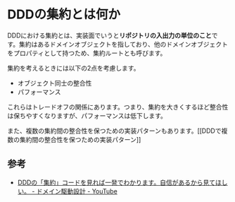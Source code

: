 # DDDの集約とは何か

DDDにおける集約とは、実装面でいうと**リポジトリの入出力の単位のこと**です。集約はあるドメインオブジェクトを指しており、他のドメインオブジェクトをプロパティとして持つため、集約ルートとも呼びます。

集約を考えるときには以下の2点を考慮します。

- オブジェクト同士の整合性
- パフォーマンス

これらはトレードオフの関係にあります。つまり、集約を大きくするほど整合性は保ちやすくなりますが、パフォーマンスは低下します。

また、複数の集約間の整合性を保つための実装パターンもあります。[[DDDで複数の集約間の整合性を保つための実装パターン]]

## 参考

- [DDDの「集約」コードを見れば一発でわかります。自信があるから見てほしい。 - ドメイン駆動設計 - YouTube](https://www.youtube.com/watch?v=Hn4EAXYBl8c)
